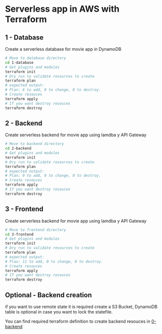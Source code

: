 # Serverless app in AWS with Terraform

## 1 - Database

Create a serverless database for movie app in DynamoDB

```sh
# Move to database directory
cd 1-database 
# Get plugins and modules
terraform init
# Dry run to validate resources to create
terraform plan
# expected output:
# Plan: 6 to add, 0 to change, 0 to destroy.
# Create resouces
terraform apply
# If you want destroy resouces
terraform destroy
```

## 2 - Backend

Create serverless backend for movie app using lamdba y API Gateway

```sh
# Move to backend directory
cd 2-backend 
# Get plugins and modules
terraform init
# Dry run to validate resources to create
terraform plan
# expected output:
# Plan: 9 to add, 0 to change, 0 to destroy.
# Create resouces
terraform apply
# If you want destroy resouces
terraform destroy
```

## 3 - Frontend

Create serverless backend for movie app using lamdba y API Gateway

```sh
# Move to frontend directory
cd 3-frontend 
# Get plugins and modules
terraform init
# Dry run to validate resources to create
terraform plan
# expected output:
# Plan: 11 to add, 0 to change, 0 to destroy.
# Create resouces
terraform apply
# If you want destroy resouces
terraform destroy
```

## Optional - Backend creation

if you want to use remote state it is required create a S3 Bucket, DynamoDB table is optional in case you want to lock the statefile.

You can find required terraform definition to create backend resouces in [0-backend](./0-backend/)

